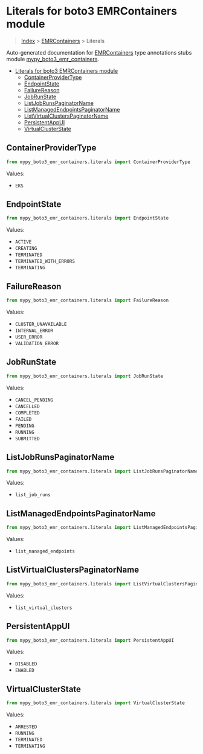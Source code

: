 # Literals for boto3 EMRContainers module

> [Index](..) > [EMRContainers](.) > Literals

Auto-generated documentation for
[EMRContainers](https://boto3.amazonaws.com/v1/documentation/api/latest/reference/services/emr-containers.html#EMRContainers)
type annotations stubs module
[mypy_boto3_emr_containers](https://pypi.org/project/mypy-boto3-emr-containers/).

- [Literals for boto3 EMRContainers module](#literals-for-boto3-emrcontainers-module)
  - [ContainerProviderType](#containerprovidertype)
  - [EndpointState](#endpointstate)
  - [FailureReason](#failurereason)
  - [JobRunState](#jobrunstate)
  - [ListJobRunsPaginatorName](#listjobrunspaginatorname)
  - [ListManagedEndpointsPaginatorName](#listmanagedendpointspaginatorname)
  - [ListVirtualClustersPaginatorName](#listvirtualclusterspaginatorname)
  - [PersistentAppUI](#persistentappui)
  - [VirtualClusterState](#virtualclusterstate)

## ContainerProviderType

```python
from mypy_boto3_emr_containers.literals import ContainerProviderType
```

Values:

- `EKS`

## EndpointState

```python
from mypy_boto3_emr_containers.literals import EndpointState
```

Values:

- `ACTIVE`
- `CREATING`
- `TERMINATED`
- `TERMINATED_WITH_ERRORS`
- `TERMINATING`

## FailureReason

```python
from mypy_boto3_emr_containers.literals import FailureReason
```

Values:

- `CLUSTER_UNAVAILABLE`
- `INTERNAL_ERROR`
- `USER_ERROR`
- `VALIDATION_ERROR`

## JobRunState

```python
from mypy_boto3_emr_containers.literals import JobRunState
```

Values:

- `CANCEL_PENDING`
- `CANCELLED`
- `COMPLETED`
- `FAILED`
- `PENDING`
- `RUNNING`
- `SUBMITTED`

## ListJobRunsPaginatorName

```python
from mypy_boto3_emr_containers.literals import ListJobRunsPaginatorName
```

Values:

- `list_job_runs`

## ListManagedEndpointsPaginatorName

```python
from mypy_boto3_emr_containers.literals import ListManagedEndpointsPaginatorName
```

Values:

- `list_managed_endpoints`

## ListVirtualClustersPaginatorName

```python
from mypy_boto3_emr_containers.literals import ListVirtualClustersPaginatorName
```

Values:

- `list_virtual_clusters`

## PersistentAppUI

```python
from mypy_boto3_emr_containers.literals import PersistentAppUI
```

Values:

- `DISABLED`
- `ENABLED`

## VirtualClusterState

```python
from mypy_boto3_emr_containers.literals import VirtualClusterState
```

Values:

- `ARRESTED`
- `RUNNING`
- `TERMINATED`
- `TERMINATING`
